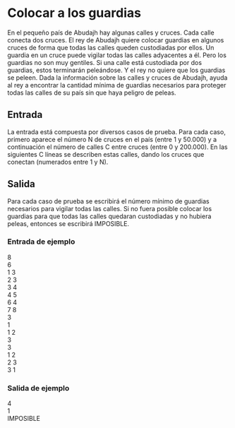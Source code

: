 # Colocar a los guardias

En el pequeño país de Abudajh hay algunas calles y cruces. Cada calle conecta dos cruces. El rey de Abudajh quiere colocar guardias en algunos cruces de forma que todas las calles queden custodiadas por ellos. Un guardia
en un cruce puede vigilar todas las calles adyacentes a él.
Pero los guardias no son muy gentiles. Si una calle está custodiada por dos
guardias, estos terminarán peleándose. Y el rey no quiere que los guardias se
peleen.
Dada la información sobre las calles y cruces de Abudajh, ayuda al rey a encontrar la cantidad mínima de guardias necesarios para proteger todas las calles de su país sin
que haya peligro de peleas.

## Entrada

La entrada está compuesta por diversos casos de prueba. Para cada caso, primero aparece el
número N de cruces en el país (entre 1 y 50.000) y a continuación el número de calles C entre
cruces (entre 0 y 200.000). En las siguientes C líneas se describen estas calles, dando los cruces
que conectan (numerados entre 1 y N).

## Salida

Para cada caso de prueba se escribirá el número mínimo de guardias necesarios para vigilar todas
las calles. Si no fuera posible colocar los guardias para que todas las calles quedaran custodiadas
y no hubiera peleas, entonces se escribirá IMPOSIBLE.

### Entrada de ejemplo

8  
6  
1 3  
2 3  
3 4  
4 5  
6 4  
7 8  
3  
1  
1 2  
3  
3  
1 2  
2 3  
3 1

### Salida de ejemplo

4  
1  
IMPOSIBLE
